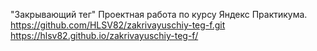 "Закрывающий тег" Проектная работа по курсу Яндекс Практикума. 
https://github.com/HLSV82/zakrivayuschiy-teg-f.git
https://hlsv82.github.io/zakrivayuschiy-teg-f/
